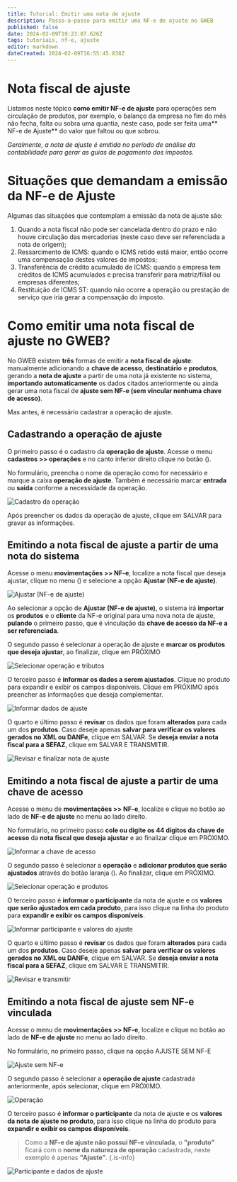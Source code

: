 ```yaml
---
title: Tutorial: Emitir uma nota de ajuste
description: Passo-a-passo para emitir uma NF-e de ajuste no GWEB
published: false
date: 2024-02-09T19:23:07.626Z
tags: tutoriais, nf-e, ajuste
editor: markdown
dateCreated: 2024-02-09T16:55:45.838Z
---
```


# Nota fiscal de ajuste
Listamos neste tópico **como emitir NF-e de ajuste** para operações sem circulação de produtos, por exemplo, o balanço da empresa no fim do mês não fecha, falta ou sobra uma quantia, neste caso, pode ser feita uma** NF-e de Ajuste** do valor que faltou ou que sobrou.

*Geralmente, a nota de ajuste é emitida no período de análise da contabilidade para gerar as guias de pagamento dos impostos.*

# Situações que demandam a emissão da NF-e de Ajuste

Algumas das situações que contemplam a emissão da nota de ajuste são:

1. Quando a nota fiscal não pode ser cancelada dentro do prazo e não houve circulação das mercadorias (neste caso deve ser referenciada a nota de origem);
2. Ressarcimento de ICMS: quando o ICMS retido está maior, então ocorre uma compensação destes valores de impostos;
3. Transferência de crédito acumulado de ICMS: quando a empresa tem créditos de ICMS acumulados e precisa transferir para matriz/filial ou empresas diferentes;
4. Restituição de ICMS ST: quando não ocorre a operação ou prestação de serviço que iria gerar a compensação do imposto.

# Como emitir uma nota fiscal de ajuste no GWEB?

No GWEB existem **três** formas de emitir a **nota fiscal de ajuste**: manualmente adicionando a **chave de acesso**, **destinatário** e **produtos**, gerando a **nota de ajuste** a partir de uma nota já existente no sistema, **importando automaticamente** os dados citados anteriormente ou ainda gerar uma nota fiscal de **ajuste sem NF-e (sem vincular nenhuma chave de acesso)**.

Mas antes, é necessário cadastrar a operação de ajuste.

## Cadastrando a operação de ajuste
O primeiro passo é o cadastro da **operação de ajuste**. Acesse o menu **cadastros >> operações** e no canto inferior direito clique no botão (<span class="mdi mdi-plus"></span>).

No formulário, preencha o nome da operação como for necessário e marque a caixa **operação de ajuste**. Também é necessário marcar **entrada** ou **saída** conforme a necessidade da operação.

![Cadastro da operação](/tutoriais/nfe-ajuste/cadastro_operacao.png)

Após preencher os dados da operação de ajuste, clique em <span class="mat-button mat-accent">SALVAR</span> para gravar as informações.

## Emitindo a nota fiscal de ajuste a partir de uma nota do sistema

Acesse o menu **movimentações >> NF-e**, localize a nota fiscal que deseja ajustar, clique no menu (<span class="mdi mdi-dots-vertical"></span>) e selecione a opção **Ajustar (NF-e de ajuste)**.

![Ajustar (NF-e de ajuste)](/tutoriais/nfe-ajuste/gerar_ajuste_na_nfe.png)

Ao selecionar a opção de **Ajustar (NF-e de ajuste)**, o sistema irá **importar** os **produtos** e o **cliente** da NF-e original para uma nova nota de ajuste, **pulando** o primeiro passo, que é vinculação da **chave de acesso da NF-e a ser referenciada**.

O segundo passo é selecionar a operação de ajuste e **marcar os produtos que deseja ajustar**, ao finalizar, clique em <span class="mat-button mat-accent">PRÓXIMO</span>

![Selecionar operação e tributos](/tutoriais/nfe-ajuste/passo_2_selecionar_operacao_e_produtos.png)

O terceiro passo é **informar os dados a serem ajustados**. Clique no produto para expandir e exibir os campos disponíveis. Clique em <span class="mat-button mat-accent">PRÓXIMO</span> após preencher as informações que deseja complementar.

![Informar dados de ajuste](/tutoriais/nfe-ajuste/passo_3_informar_ajuste.png)

O quarto e último passo é **revisar** os dados que foram **alterados** para cada um dos **produtos**. Caso deseje apenas **salvar para verificar os valores gerados no XML ou DANFe**, clique em <span class="mat-button mat-accent">SALVAR</span>. Se **deseja enviar a nota fiscal para a SEFAZ**, clique em <span class="mat-button">SALVAR E TRANSMITIR</span>.

![Revisar e finalizar nota de ajuste](/tutoriais/nfe-ajuste/passo_4_revisar.png)

## Emitindo a nota fiscal de ajuste a partir de uma chave de acesso

Acesse o menu de **movimentações >> NF-e**, localize e clique no botão <span class="mdi mdi-plus"></span> ao lado de **NF-e de ajuste** no menu ao lado direito.

No formulário, no primeiro passo **cole ou digite os 44 dígitos da chave de acesso** da **nota fiscal que deseja ajustar** e ao finalizar clique em <span class="mat-button mat-accent">PRÓXIMO</span>.

![Informar a chave de acesso](/tutoriais/nfe-ajuste/manual_passo_1_informar_chave.png)

O segundo passo é selecionar a **operação** e **adicionar produtos que serão ajustados** através do botão laranja (<span class="mdi mdi-barcode"></span>). Ao finalizar, clique em <span class="mat-button mat-accent">PRÓXIMO</span>.

![Selecionar operação e produtos](/tutoriais/nfe-ajuste/manual_passo_2_operação_produtos.png)

O terceiro passo é **informar o participante** da nota de ajuste e os **valores que serão ajustados em cada produto**, para isso clique na linha do produto para **expandir e exibir os campos disponíveis**.

![Informar participante e valores do ajuste](/tutoriais/nfe-ajuste/manual_passo_3_participante_valores_ajuste.png)

O quarto e último passo é **revisar** os dados que foram **alterados** para cada um dos **produtos**. Caso deseje apenas **salvar para verificar os valores gerados no XML ou DANFe**, clique em <span class="mat-button mat-accent">SALVAR</span>. Se **deseja enviar a nota fiscal para a SEFAZ**, clique em <span class="mat-button">SALVAR E TRANSMITIR</span>.

![Revisar e transmitir](/tutoriais/nfe-ajuste/manual_passo_4_revisar.png)

## Emitindo a nota fiscal de ajuste sem NF-e vinculada

Acesse o menu de **movimentações >> NF-e**, localize e clique no botão <span class="mdi mdi-plus"></span> ao lado de **NF-e de ajuste** no menu ao lado direito.

No formulário, no primeiro passo, clique na opção <span class="mat-button">AJUSTE SEM NF-E</span>

![Ajuste sem NF-e](/tutoriais/nfe-ajuste/semnfe_passo_1.png)

O segundo passo é selecionar a **operação de ajuste** cadastrada anteriormente, após selecionar, clique em <span class="mat-button mat-accent">PRÓXIMO</span>.

![Operação](/tutoriais/nfe-ajuste/semnfe_passo_2_ajustar.png)

O terceiro passo é **informar o participante** da nota de ajuste e os **valores da nota de ajuste no produto**, para isso clique na linha do produto para **expandir e exibir os campos disponíveis**.

> Como a **NF-e de ajuste não possui NF-e vinculada**, o **"produto"** ficará com o **nome da natureza de operação** cadastrada, neste exemplo é apenas **"Ajuste"**.
{.is-info}

![Participante e dados de ajuste](/tutoriais/nfe-ajuste/semnfe_passo_3_participante_dados.png)
